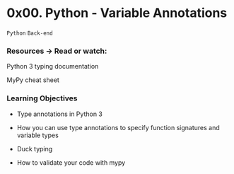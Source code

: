 # 0x00. Python - Variable Annotations

` Python ` ` Back-end `

### Resources -> Read or watch:

Python 3 typing documentation

MyPy cheat sheet

### Learning Objectives

- Type annotations in Python 3

- How you can use type annotations to specify function signatures and variable types

- Duck typing

- How to validate your code with mypy

